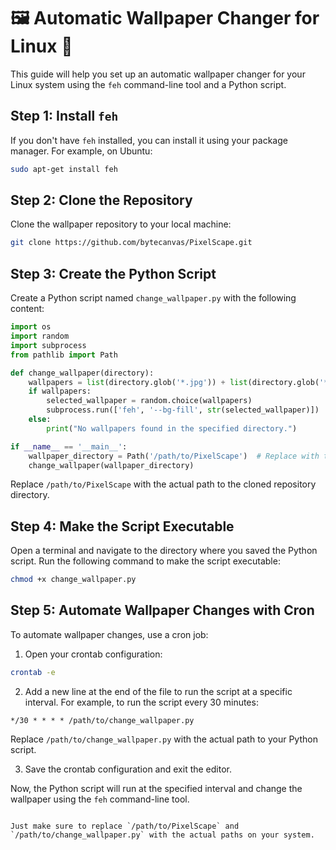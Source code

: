 <p align="center">
  <h1>🖼️ Automatic Wallpaper Changer for Linux 🐧</h1>
</p>

This guide will help you set up an automatic wallpaper changer for your Linux system using the `feh` command-line tool and a Python script.

## Step 1: Install `feh`

If you don't have `feh` installed, you can install it using your package manager. For example, on Ubuntu:

```bash
sudo apt-get install feh
```

## Step 2: Clone the Repository

Clone the wallpaper repository to your local machine:

```bash
git clone https://github.com/bytecanvas/PixelScape.git
```

## Step 3: Create the Python Script

Create a Python script named `change_wallpaper.py` with the following content:

```python
import os
import random
import subprocess
from pathlib import Path

def change_wallpaper(directory):
    wallpapers = list(directory.glob('*.jpg')) + list(directory.glob('*.png'))
    if wallpapers:
        selected_wallpaper = random.choice(wallpapers)
        subprocess.run(['feh', '--bg-fill', str(selected_wallpaper)])
    else:
        print("No wallpapers found in the specified directory.")

if __name__ == '__main__':
    wallpaper_directory = Path('/path/to/PixelScape')  # Replace with the actual path
    change_wallpaper(wallpaper_directory)
```

Replace `/path/to/PixelScape` with the actual path to the cloned repository directory.

## Step 4: Make the Script Executable

Open a terminal and navigate to the directory where you saved the Python script. Run the following command to make the script executable:

```bash
chmod +x change_wallpaper.py
```

## Step 5: Automate Wallpaper Changes with Cron

To automate wallpaper changes, use a cron job:

1. Open your crontab configuration:

```bash
crontab -e
```

2. Add a new line at the end of the file to run the script at a specific interval. For example, to run the script every 30 minutes:

```
*/30 * * * * /path/to/change_wallpaper.py
```

Replace `/path/to/change_wallpaper.py` with the actual path to your Python script.

3. Save the crontab configuration and exit the editor.

Now, the Python script will run at the specified interval and change the wallpaper using the `feh` command-line tool.
```

Just make sure to replace `/path/to/PixelScape` and `/path/to/change_wallpaper.py` with the actual paths on your system.
